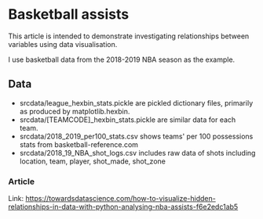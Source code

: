 # Basketball assists
This article is intended to demonstrate investigating relationships between variables using data visualisation.

I use basketball data from the 2018-2019 NBA season as the example.

## Data
- srcdata/league_hexbin_stats.pickle are pickled dictionary files, primarily as produced by
matplotlib.hexbin.
- srcdata/[TEAMCODE]_hexbin_stats.pickle are similar data for each team.
- srcdata/2018_2019_per100_stats.csv shows teams' per 100 possessions stats from basketball-reference.com
- srcdata/2018_19_NBA_shot_logs.csv includes raw data of shots including location, team, player, shot_made, shot_zone

### Article
Link: https://towardsdatascience.com/how-to-visualize-hidden-relationships-in-data-with-python-analysing-nba-assists-f6e2edc1ab5
